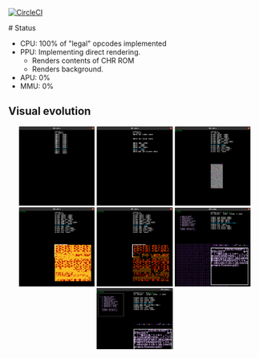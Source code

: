[![CircleCI](https://circleci.com/gh/raulferras/nes-golang.svg?style=shield)](https://circleci.com/gh/raulferras/nes-golang)

# Status

- CPU: 100% of "legal" opcodes implemented
- PPU: Implementing direct rendering. 
  - Renders contents of CHR ROM
  - Renders background.
- APU: 0%
- MMU: 0%

## Visual evolution
<p align="center">
  <img src="var/visual%20evolution/Screenshot%20from%202021-04-22%2019-02-13.png" width="30%" alt="rendering decompilation"/>
  <img src="var/visual%20evolution/Screenshot%20from%202021-04-22%2019-32-13.png" width="30%" alt="proper decompilation"/>
  <img src="var/visual%20evolution/Screenshot%20from%202021-04-24%2020-18-57.png" width="30%" alt="first try rendering pattern table"/>
  <img src="var/visual%20evolution/Screenshot%20from%202021-04-25%2000-19-39.png" width="30%" alt="Renders pattern table"/>
  <img src="var/visual%20evolution/Screenshot%20from%202021-04-25%2000-36-54.png" width="30%" alt="testing palette selection"/>
  <img src="var/visual%20evolution/Screenshot%20from%202022-01-16%2017-52-50.png" width="30%" alt="Renders background nestest"/>
  <img src="var/visual%20evolution/Screenshot%20from%202022-06-28%2023-50-00.png" width="30%" alt="Renders background nestest"/>
</p>
